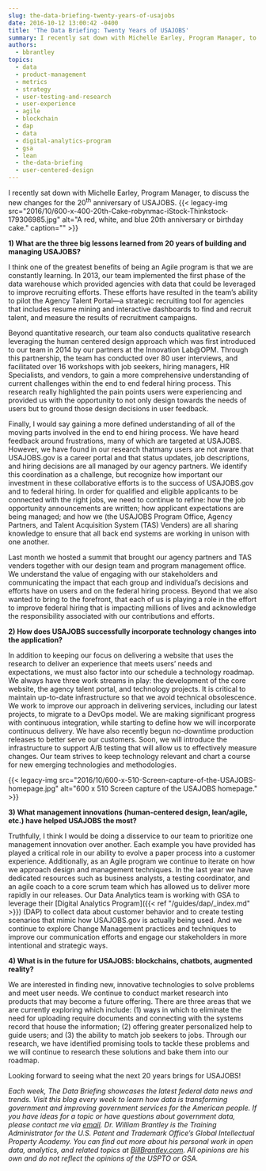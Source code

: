 ```yaml
---
slug: the-data-briefing-twenty-years-of-usajobs
date: 2016-10-12 13:00:42 -0400
title: 'The Data Briefing: Twenty Years of USAJOBS'
summary: I recently sat down with Michelle Earley, Program Manager, to discuss the new changes for the 20th anniversary of USAJOBS. 1) What are the three big lessons learned from 20 years of building and managing USAJOBS? I think one of the greatest benefits of being an Agile program is that we are constantly learning. In
authors:
  - bbrantley
topics:
  - data
  - product-management
  - metrics
  - strategy
  - user-testing-and-research
  - user-experience
  - agile
  - blockchain
  - dap
  - data
  - digital-analytics-program
  - gsa
  - lean
  - the-data-briefing
  - user-centered-design
---
```


I recently sat down with Michelle Earley, Program Manager, to discuss the new changes for the 20<sup>th</sup> anniversary of USAJOBS. {{< legacy-img src="2016/10/600-x-400-20th-Cake-robynmac-iStock-Thinkstock-179306985.jpg" alt="A red, white, and blue 20th anniversary or birthday cake." caption="" >}}

**1) What are the three big lessons learned from 20 years of building and managing USAJOBS?**

I think one of the greatest benefits of being an Agile program is that we are constantly learning. In 2013, our team implemented the first phase of the data warehouse which provided agencies with data that could be leveraged to improve recruiting efforts. These efforts have resulted in the team’s ability to pilot the Agency Talent Portal—a strategic recruiting tool for agencies that includes resume mining and interactive dashboards to find and recruit talent, and measure the results of recruitment campaigns.

Beyond quantitative research, our team also conducts qualitative research leveraging the human centered design approach which was first introduced to our team in 2014 by our partners at the Innovation Lab@OPM. Through this partnership, the team has conducted over 80 user interviews, and facilitated over 16 workshops with job seekers, hiring managers, HR Specialists, and vendors, to gain a more comprehensive understanding of current challenges within the end to end federal hiring process. This research really highlighted the pain points users were experiencing and provided us with the opportunity to not only design towards the needs of users but to ground those design decisions in user feedback.

Finally, I would say gaining a more defined understanding of all of the moving parts involved in the end to end hiring process. We have heard feedback around frustrations, many of which are targeted at USAJOBS. However, we have found in our research thatmany users are not aware that USAJOBS.gov is a career portal and that status updates, job descriptions, and hiring decisions are all managed by our agency partners. We identify this coordination as a challenge, but recognize how important our investment in these collaborative efforts is to the success of USAJOBS.gov and to federal hiring. In order for qualified and eligible applicants to be connected with the right jobs, we need to continue to refine: how the job opportunity announcements are written; how applicant expectations are being managed; and how we (the USAJOBS Program Office, Agency Partners, and Talent Acquisition System (TAS) Venders) are all sharing knowledge to ensure that all back end systems are working in unison with one another.

Last month we hosted a summit that brought our agency partners and TAS venders together with our design team and program management office. We understand the value of engaging with our stakeholders and communicating the impact that each group and individual’s decisions and efforts have on users and on the federal hiring process. Beyond that we also wanted to bring to the forefront, that each of us is playing a role in the effort to improve federal hiring that is impacting millions of lives and acknowledge the responsibility associated with our contributions and efforts.

**2) How does USAJOBS successfully incorporate technology changes into the application?**

In addition to keeping our focus on delivering a website that uses the research to deliver an experience that meets users’ needs and expectations, we must also factor into our schedule a technology roadmap. We always have three work streams in play: the development of the core website, the agency talent portal, and technology projects. It is critical to maintain up-to-date infrastructure so that we avoid technical obsolescence. We work to improve our approach in delivering services, including our latest projects, to migrate to a DevOps model. We are making significant progress with continuous integration, while starting to define how we will incorporate continuous delivery. We have also recently begun no-downtime production releases to better serve our customers. Soon, we will introduce the infrastructure to support A/B testing that will allow us to effectively measure changes. Our team strives to keep technology relevant and chart a course for new emerging technologies and methodologies.

{{< legacy-img src="2016/10/600-x-510-Screen-capture-of-the-USAJOBS-homepage.jpg" alt="600 x 510 Screen capture of the USAJOBS homepage." >}}

**3) What management innovations (human-centered design, lean/agile, etc.) have helped USAJOBS the most?**

Truthfully, I think I would be doing a disservice to our team to prioritize one management innovation over another. Each example you have provided has played a critical role in our ability to evolve a paper process into a customer experience. Additionally, as an Agile program we continue to iterate on how we approach design and management techniques. In the last year we have dedicated resources such as business analysts, a testing coordinator, and an agile coach to a core scrum team which has allowed us to deliver more rapidly in our releases. Our Data Analytics team is working with GSA to leverage their [Digital Analytics Program]({{< ref "/guides/dap/_index.md" >}}) (DAP) to collect data about customer behavior and to create testing scenarios that mimic how USAJOBS.gov is actually being used. And we continue to explore Change Management practices and techniques to improve our communication efforts and engage our stakeholders in more intentional and strategic ways.

**4) What is in the future for USAJOBS: blockchains, chatbots, augmented reality?**

We are interested in finding new, innovative technologies to solve problems and meet user needs. We continue to conduct market research into products that may become a future offering. There are three areas that we are currently exploring which include: (1) ways in which to eliminate the need for uploading require documents and connecting with the systems record that house the information; (2) offering greater personalized help to guide users; and (3) the ability to match job seekers to jobs. Through our research, we have identified promising tools to tackle these problems and we will continue to research these solutions and bake them into our roadmap.

Looking forward to seeing what the next 20 years brings for USAJOBS!

_Each week, The Data Briefing showcases the latest federal data news and trends. Visit this blog every week to learn how data is transforming government and improving government services for the American people. If you have ideas for a topic or have questions about government data, please contact me via [email](mailto:bill@billbrantley.com)._
_Dr. William Brantley is the Training Administrator for the U.S. Patent and Trademark Office’s Global Intellectual Property Academy. You can find out more about his personal work in open data, analytics, and related topics at [BillBrantley.com](http://billbrantley.com). All opinions are his own and do not reflect the opinions of the USPTO or GSA._
